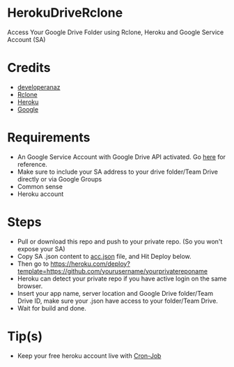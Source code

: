 # HerokuDriveRclone
Access Your Google Drive Folder using Rclone, Heroku and Google Service Account (SA)

# Credits 
  - <a href="https://github.com/developeranaz">developeranaz</a>
  - <a href="https://rclone.org">Rclone</a>
  - <a href="https://heroku.com">Heroku</a>
  - <a href="https://google.com">Google</a>
  
# Requirements
  - An Google Service Account with Google Drive API activated. Go <a href="https://github.com/xyou365/AutoRclone#step-2-generate-service-accounts-what-is-service-account-how-to-use-service-account-in-rclone">here</a> for reference.
  - Make sure to include your SA address to your drive folder/Team Drive directly or via Google Groups
  - Common sense
  - Heroku account
  
# Steps
  - Pull or download this repo and push to your private repo. (So you won't expose your SA)
  - Copy SA .json content to <a href="acc.json">acc.json</a> file, and Hit Deploy below.
  - Then go to https://heroku.com/deploy?template=https://github.com/yourusername/yourprivatereponame
  - Heroku can detect your private repo if you have active login on the same browser.
  - Insert your app name, server location and Google Drive folder/Team Drive ID, make sure your .json have access to your folder/Team Drive.
  - Wait for build and done.

# Tip(s)
  - Keep your free heroku account live with <a href="https://cron-job.org">Cron-Job</a>
